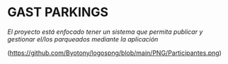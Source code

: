 # GAST PARKINGS

_El proyecto está enfocado tener  un sistema que permita publicar y gestionar el/los parqueados mediante la aplicación_

(https://github.com/Byotony/logospng/blob/main/PNG/Participantes.png)